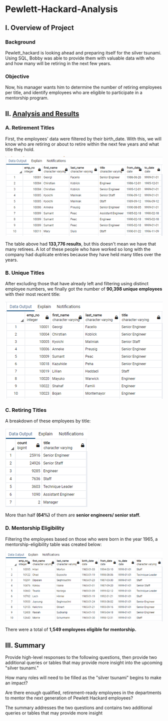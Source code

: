 # Pewlett-Hackard-Analysis

## I. Overview of Project

### Background
Pewlett_hackard is looking ahead and preparing itself for the silver tsunami. Using SQL, Bobby was able to provide them with valuable data with who and how many will be retiring in the next few years. 

### Objective
Now, his manager wants him to determine the number of retiring employees per title, and identify employees who are eligible to participate in a mentorship program.



## II. [Analysis and Results](Queries/Employee_Database_challenge.sql)

### A. Retirement Titles
First, the employees' data were filtered by their birth_date. With this, we will know who are retiring or about to retire within the next few years and what title they hold. 

![](Pewlett-Hackard_Analysis_Folder/retirement_titles.PNG)

The table above had **133,776 results**, but this doesn't mean we have that many retirees. A lot of these people who have worked so long with the company had duplicate entries because they have held many titles over the years.


### B. Unique Titles

After excluding those that have already left and filtering using distinct employee numbers, we finally got the number of **90,398 unique employees** with their most recent title:

![](Pewlett-Hackard_Analysis_Folder/unique_titles.PNG)


### C. Retiring Titles

A breakdown of these employees by title:

![](Pewlett-Hackard_Analysis_Folder/retiring_titles.PNG)

More than half **(64%)** of them are **senior engineers/ senior staff.**


### D. Mentorship Eligibility

Filtering the employees based on those who were born in the year 1965, a mentorship-eligibility table was created below:

![](Pewlett-Hackard_Analysis_Folder/mentorship_eligibility.PNG)

There were a total of **1,549 employees eligible for mentorship.**


## III. Summary
Provide high-level responses to the following questions, then provide two additional queries or tables that may provide more insight into the upcoming "silver tsunami."

How many roles will need to be filled as the "silver tsunami" begins to make an impact?

Are there enough qualified, retirement-ready employees in the departments to mentor the next generation of Pewlett Hackard employees?

The summary addresses the two questions and contains two additional queries or tables that may provide more insight
